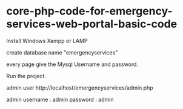 # core-php-code-for-emergency-services-web-portal-basic-code

Install Windows Xampp or LAMP

create database name "emergencyservices"

every page give the Mysql Username and password.

Run the project.


admin user
http://localhost/emergencyservices/admin.php

admin username : admin
password : admin
